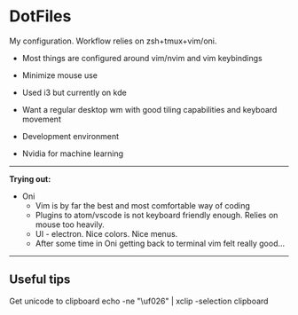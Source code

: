 # DotFiles

My configuration. 
Workflow relies on zsh+tmux+vim/oni.

* Most things are configured around vim/nvim and vim keybindings
* Minimize mouse use	
* Used i3 but currently on kde
* Want a regular desktop wm with good tiling capabilities and keyboard
  movement

* Development environment
* Nvidia for machine learning

---------------

**Trying out:** 
* Oni
  * Vim is by far the best and most comfortable way of coding
  * Plugins to atom/vscode is not keyboard friendly enough. Relies on
	mouse too heavily.
  * UI - electron. Nice colors. Nice menus.
  * After some time in Oni getting back to terminal vim felt really good...


--------------
## Useful tips
Get unicode to clipboard
	echo -ne "\uf026" | xclip -selection clipboard



